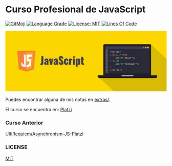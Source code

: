 # Curso Profesional de JavaScript

[![GitMoji](https://img.shields.io/badge/gitmoji-%20😜-FFDD67.svg)](https://gitmoji.dev)
[![Language Grade](https://img.shields.io/lgtm/grade/javascript/g/UltiRequiem/Professional-JavaScript-Platzi.svg?logo=lgtm&logoWidth=18)](https://lgtm.com/projects/g/UltiRequiem/Professional-JavaScript-Platzi/context:javascript)
[![License: MIT](https://img.shields.io/badge/License-MIT-blue.svg)](https://opensource.org/licenses/MIT)
[![Lines Of Code](https://img.shields.io/tokei/lines/github.com/UltiRequiem/Professional-JavaScript-Platzi?color=blue&label=Total%20Lines)](https://github.com/UltiRequiem/Professional-JavaScript-Platzi)

![Image](./extras/img/wall.png)

Puedes encontrar alguna de mis notas en [extras/](./extras).

El curso se encuentra en: [Platzi](https://platzi.com/profesionaljs)

### Curso Anterior

[UltiRequiem/Asynchronism-JS-Platzi](https://github.com/UltiRequiem/Asynchronism-JS-Platzi)

### LICENSE

[MIT](./LICENSE)
